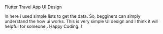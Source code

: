 Flutter Travel App UI Design

In here i used simple lists to get the data. So, begginers can simply understand the how ui works. This is very simple UI design and I think it will helpful for someone..
Happy Coding..!

